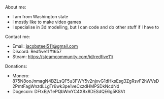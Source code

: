 About me:
- I am from Washington state
- I mostly like to make video games
- I specialise in 3d modelling, but I can code and do other stuff if I have to

Contact me:
- Email: jacobsteel511@gmail.com
- Discord: Redfive11#1657
- Steam: https://steamcommunity.com/id/redfive11/

Donations:
- Monero: 875N8ooJnmagN4BZLsQF5u3FWY5v2njxvG1dHksEsg3ZgRsvF2hWVsD2PmtFagWnzdLLgTr6wk3pe1veCxzdHMPSDkNcdNd
- Dogecoin: DFtxBjV1ePQbWmYC4X8x8DESdQE6g5K8Vt
